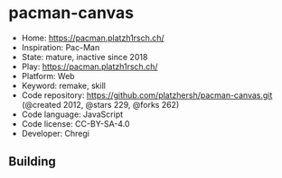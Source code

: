 # pacman-canvas

- Home: https://pacman.platzh1rsch.ch/
- Inspiration: Pac-Man
- State: mature, inactive since 2018
- Play: https://pacman.platzh1rsch.ch/
- Platform: Web
- Keyword: remake, skill
- Code repository: https://github.com/platzhersh/pacman-canvas.git (@created 2012, @stars 229, @forks 262)
- Code language: JavaScript
- Code license: CC-BY-SA-4.0
- Developer: Chregi

## Building
